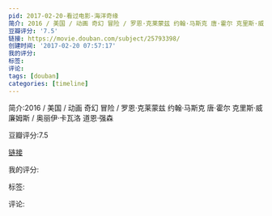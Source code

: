 ```yaml
---
pid: 2017-02-20-看过电影-海洋奇缘
简介: 2016 / 美国 / 动画 奇幻 冒险 / 罗恩·克莱蒙兹 约翰·马斯克 唐·霍尔 克里斯·威廉姆斯 / 奥丽伊·卡瓦洛 道恩·强森
豆瓣评分: '7.5'
链接: https://movie.douban.com/subject/25793398/
创建时间: '2017-02-20 07:57:17'
我的评分:
标签:
评论:
tags: [douban]
categories: [timeline]
---
```

简介:2016 / 美国 / 动画 奇幻 冒险 / 罗恩·克莱蒙兹 约翰·马斯克 唐·霍尔 克里斯·威廉姆斯 / 奥丽伊·卡瓦洛 道恩·强森

豆瓣评分:7.5

[链接](https://movie.douban.com/subject/25793398/)

我的评分:

标签:

评论:

